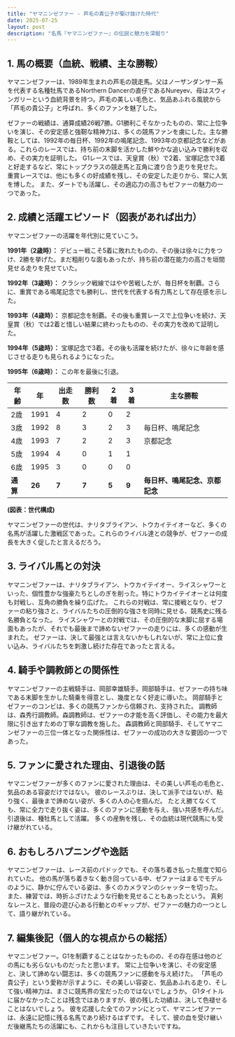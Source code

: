 ```yaml
---
title: "ヤマニンゼファー - 芦毛の貴公子が駆け抜けた時代"
date: 2025-07-25
layout: post
description: "名馬『ヤマニンゼファー』の伝説と魅力を深堀り"
---
```


## 1. 馬の概要（血統、戦績、主な勝鞍）

ヤマニンゼファーは、1989年生まれの芦毛の競走馬。父はノーザンダンサー系を代表する名種牡馬であるNorthern Dancerの直仔であるNureyev、母はスウィンガリーという血統背景を持つ。芦毛の美しい毛色と、気品あふれる風貌から「芦毛の貴公子」と呼ばれ、多くのファンを魅了した。

ゼファーの戦績は、通算成績26戦7勝。G1勝利こそなかったものの、常に上位争いを演じ、その安定感と強靭な精神力は、多くの競馬ファンを虜にした。主な勝鞍としては、1992年の毎日杯、1992年の鳴尾記念、1993年の京都記念などがある。これらのレースでは、持ち前の末脚を活かした鮮やかな追い込みで勝利を収め、その実力を証明した。  G1レースでは、天皇賞（秋）で2着、宝塚記念で3着と好走するなど、常にトップクラスの競走馬と互角に渡り合う走りを見せた。  重賞レースでは、他にも多くの好成績を残し、その安定した走りから、常に人気を博した。  また、ダートでも活躍し、その適応力の高さもゼファーの魅力の一つであった。


## 2. 成績と活躍エピソード（図表があれば出力）

ヤマニンゼファーの活躍を年代別に見ていこう。

**1991年（2歳時）：**  デビュー戦こそ5着に敗れたものの、その後は徐々に力をつけ、2勝を挙げた。まだ粗削りな面もあったが、持ち前の潜在能力の高さを垣間見せる走りを見せていた。

**1992年（3歳時）：**  クラシック戦線ではやや苦戦したが、毎日杯を制覇。さらに、重賞である鳴尾記念でも勝利し、世代を代表する有力馬として存在感を示した。

**1993年（4歳時）：**  京都記念を制覇。その後も重賞レースで上位争いを続け、天皇賞（秋）では2着と惜しい結果に終わったものの、その実力を改めて証明した。

**1994年（5歳時）：**  宝塚記念で3着。その後も活躍を続けたが、徐々に年齢を感じさせる走りも見られるようになった。

**1995年（6歳時）：**  この年を最後に引退。

| 年齢 | 年 | 出走数 | 勝利数 | 2着 | 3着 | 主な勝鞍 |
|---|---|---|---|---|---|---|
| 2歳 | 1991 | 4 | 2 | 0 | 2 |  |
| 3歳 | 1992 | 8 | 3 | 2 | 3 | 毎日杯、鳴尾記念 |
| 4歳 | 1993 | 7 | 2 | 2 | 3 | 京都記念 |
| 5歳 | 1994 | 4 | 0 | 1 | 1 |  |
| 6歳 | 1995 | 3 | 0 | 0 | 0 |  |
| **通算** | **26** | **7** | **7** | **5** | **9** | **毎日杯、鳴尾記念、京都記念** |


**(図表：世代構成)**

ヤマニンゼファーの世代は、ナリタブライアン、トウカイテイオーなど、多くの名馬が活躍した激戦区であった。これらのライバル達との競争が、ゼファーの成長を大きく促したと言えるだろう。


## 3. ライバル馬との対決

ヤマニンゼファーは、ナリタブライアン、トウカイテイオー、ライスシャワーといった、個性豊かな強豪たちとしのぎを削った。特にトウカイテイオーとは何度も対戦し、互角の勝負を繰り広げた。  これらの対戦は、常に接戦となり、ゼファーの粘り強さと、ライバルたちの圧倒的な強さを同時に見せる、競馬史に残る名勝負となった。  ライスシャワーとの対戦では、その圧倒的な末脚に屈する場面もあったが、それでも最後まで諦めないゼファーの走りには、多くの感動が生まれた。  ゼファーは、決して最強とは言えないかもしれないが、常に上位に食い込み、ライバルたちを刺激し続けた存在であったと言える。


## 4. 騎手や調教師との関係性

ヤマニンゼファーの主戦騎手は、岡部幸雄騎手。岡部騎手は、ゼファーの持ち味である末脚を生かした騎乗を得意とし、幾度となく好走に導いた。  岡部騎手とゼファーのコンビは、多くの競馬ファンから信頼され、支持された。  調教師は、森秀行調教師。森調教師は、ゼファーの才能を高く評価し、その能力を最大限に引き出すための丁寧な調教を施した。  森調教師と岡部騎手、そしてヤマニンゼファーの三位一体となった関係性は、ゼファーの成功の大きな要因の一つであった。


## 5. ファンに愛された理由、引退後の話

ヤマニンゼファーが多くのファンに愛された理由は、その美しい芦毛の毛色と、気品のある容姿だけではない。  彼のレースぶりは、決して派手ではないが、粘り強く、最後まで諦めない姿が、多くの人の心を掴んだ。  たとえ勝てなくても、常に全力で走り抜く姿は、多くのファンに感動を与え、強い共感を呼んだ。  引退後は、種牡馬として活躍。  多くの産駒を残し、その血統は現代競馬にも受け継がれている。


## 6. おもしろハプニングや逸話

ヤマニンゼファーは、レース前のパドックでも、その落ち着き払った態度で知られていた。  他の馬が落ち着きなく動き回っている中、ゼファーはまるでモデルのように、静かに佇んでいる姿は、多くのカメラマンのシャッターを切った。  また、練習では、時折ふざけたような行動を見せることもあったという。  真剣なレースと、普段の遊び心ある行動とのギャップが、ゼファーの魅力の一つとして、語り継がれている。


## 7. 編集後記（個人的な視点からの総括）

ヤマニンゼファー。G1を制覇することはなかったものの、その存在感は他のどの馬にも劣らないものだったと思います。  常に上位争いを演じ、その安定感と、決して諦めない闘志は、多くの競馬ファンに感動を与え続けた。  「芦毛の貴公子」という愛称が示すように、その美しい容姿と、気品あふれる走り、そして強い精神力は、まさに競馬界の宝だったのではないでしょうか。  G1タイトルに届かなかったことは残念ではありますが、彼の残した功績は、決して色褪せることはないでしょう。  彼を応援した全てのファンにとって、ヤマニンゼファーは、永遠に記憶に残る名馬であり続けるはずです。  そして、彼の血を受け継いだ後継馬たちの活躍にも、これからも注目していきたいですね。
